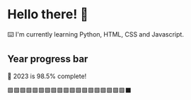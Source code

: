 # Hello there! 👋

⌨️ I'm currently learning Python, HTML, CSS and Javascript.

## Year progress bar

📅 2023 is 98.5% complete!

🟩🟩🟩🟩🟩🟩🟩🟩🟩🟩🟩🟩🟩🟩🟩🟩🟩🟩🟩⬛